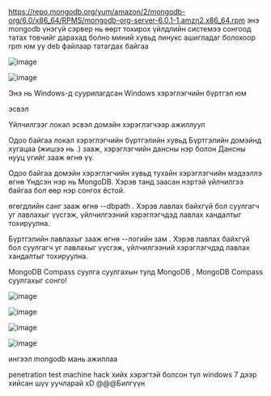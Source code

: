 https://repo.mongodb.org/yum/amazon/2/mongodb-org/6.0/x86_64/RPMS/mongodb-org-server-6.0.1-1.amzn2.x86_64.rpm энэ mongodb үнэгүй сэрвер нь
өөрт тохирох үйлдлийн системээ сонгоод татах товчийг дарахад болно миний хувьд линукс ашигладаг болохоор rpm юм уу deb файлаар татагдах байгаа

![image](https://user-images.githubusercontent.com/74611130/189701064-1dee0d3f-bba8-4069-8d66-ff587b966cbe.png)


![image](https://user-images.githubusercontent.com/74611130/189701162-7447c322-2866-4bf7-90ed-c7aa848a792a.png)



Энэ нь Windows-д суурилагдсан Windows хэрэглэгчийн бүртгэл юм

эсвэл

Үйлчилгээг локал эсвэл домэйн хэрэглэгчээр ажиллуул

Одоо байгаа локал хэрэглэгчийн бүртгэлийн хувьд Бүртгэлийн домэйнд хугацаа (жишээ нь .) зааж, хэрэглэгчийн дансны нэр болон Дансны нууц үгийг зааж өгнө үү.

Одоо байгаа домэйн хэрэглэгчийн хувьд тухайн хэрэглэгчийн мэдээллэ өгнө
 Үндсэн нэр нь MongoDB. Хэрэв танд заасан нэртэй үйлчилгээ байгаа бол өөр нэр сонгох ёстой.

 өгөгдлийн санг зааж өгнө 
--dbpath
. Хэрэв лавлах байхгүй бол суулгагч уг лавлахыг үүсгэж, үйлчилгээний хэрэглэгчдэд лавлах хандалтыг тохируулна.

Бүртгэлийн лавлахыг зааж өгнө 
--логийн зам
. Хэрэв лавлах байхгүй бол суулгагч уг лавлахыг үүсгэж, үйлчилгээний хэрэглэгчдэд лавлах хандалтыг тохируулна.

MongoDB Compass суулга
 суулгахын тулд
MongoDB 
, MongoDB Compass  суулгахыг сонго!

![image](https://user-images.githubusercontent.com/74611130/189701616-26b0e514-b265-49e2-afb6-0ff5449e4811.png)



![image](https://user-images.githubusercontent.com/74611130/189701654-4eba611e-ae3c-49f0-8009-2fa0746fb629.png)


![image](https://user-images.githubusercontent.com/74611130/189701691-43838a4b-083b-451f-9f82-caffb46f74fa.png)


![image](https://user-images.githubusercontent.com/74611130/189701900-c81f1a8d-cf59-4aa1-979f-f0bb7ee00d27.png)


ингээл mongodb мань ажиллаа

penetration test machine hack хийх хэрэгтэй болсон тул windows 7 дээр хийсан шүү уучларай xD
@@@Билгүүн
